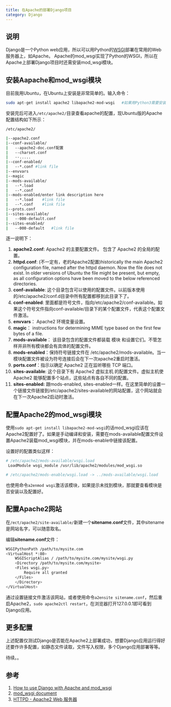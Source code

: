 ```yaml
---
title: 在Apache的部署Django项目
category: Django
---
```


## 说明
Django是一个Python web应用，所以可以用Python的[WSGI](http://wsgi.readthedocs.org/en/latest/)部署在常用的Web服务器上，如Apache。
Apache的mod_wsgi实现了Python的WSGI，所以在Apache上部署Django项目时还需安装mod_wsgi模块。

## 安装Aapache和mod_wsgi模块

目前我用Ubuntu，在Ubuntu上安装是非常简单的。输入命令：

```bash
sudo apt-get install apache2 libapache2-mod-wsgi   #如果用Python3需要安装libapache2-mod-wsgi-py3
```

安装完后可进入`/etc/apache2/`目录查看apache的配置，现Ubuntu版的Apache配置结构如下所示：

```bash
/etc/apache2/

|--apache2.conf
|--conf-available/
|	--apache2-doc.conf配置
|	--charset.conf
|	--.....
|--conf-enabled/
|	--*.conf #link file
|--envvars
|--magic
|--mods-available/
|	--*.load
|	--*.conf
|--mods-enabled/enter link description here
|	--*.load	#link file
|	--*.conf	#link file
|--prots.conf
|--sites-available/
|	--000-default.conf
|--sites-enabled/
|	--000-default	#link file
```

逐一说明下：
1. **apache2.conf**: Apache2 的主要配置文件。 包含了 Apache2 的全局的配置。
2. **httpd.conf**:  (不一定有，老的Apache2配置)historically the main Apache2 configuration file, named after the httpd daemon. Now the file does not exist. In older versions of Ubuntu the file might be present, but empty, as all configuration options have been moved to the below referenced directories.
3. **conf-available**: 这个目录包含可以使用的配置文件。以前版本使用的/etc/apache2/conf.d目录中所有配置都移到此目录下了。
4. **conf-enabled**:  里面都是符号文件，指向/etc/apache2/conf-available。如果这个符号文件指向conf-available/目录下的某个配置文件，代表这个配置文件激活。
5. **envvars**： Apache2 环境变量设置。
6. **magic**： instructions for determining MIME type based on the first few bytes of a file.
7. **mods-available**： 该目录包含的配置文件都装载 模块 和设置它们。不管怎样并非所有模块都会有具体的配置文件。
8. **mods-enabled**：保持符号链接文件在 /etc/apache2/mods-available。当一模块配置文件被设为符号连接后会在下一次apache2重启时激活。
9. **ports.conf**：指示以确定 Apache2 正在监听哪些 TCP 端口。
10. **sites-available**: 这个目录下有 Apache2 虚拟主机 的配置文件。虚拟主机使 Apache2 能够配置多个站点，这些站点有各自不同的配置。
11. **sites-enabled:** 跟mods-enabled, sites-enabled一样。在这里简单的设置一个链接文件链接到/etc/apache2/sites-available的网站配置，这个网站就会在下一次Apache2启动时激活。

## 配置Apache2的mod_wsgi模块

使用`sudo apt-get install libapache2-mod-wsgi`的话mod_wsgi应该在Apache2配置好了。如果是手动编译和安装，需要在mods-available配置文件设置Apache2装载mod_wsgi模块，并在mods-enable中链接该配置。

设置好的配置类似这样：
```bash
# /etc/apache2/mods-available/wsgi.load
 LoadModule wsgi_module /usr/lib/apache2/modules/mod_wsgi.so

# /etc/apache2/mods-enable/wsgi.load -> ../mods-available/wsgi.load

```

也使用命令`a2enmod wsgi`激活该模块，如果提示未找到模块，那就要查看模块是否安装以及配置好。


## 配置Apache2网站

在`/ect/apache2/site-available/`新建一个**sitename.conf**文件，其中sitename是网站名字，可以随意取名。

编辑**sitename.conf**文件：

```bash
WSGIPythonPath /path/to/mysite.com
<VirtualHost *:80>
    WSGIScriptAlias / /path/to/mysite.com/mysite/wsgi.py
    <Directory /path/to/mysite.com/mysite>
    <Files wsgi.py>
        Require all granted
    </Files>
    </Directory>
</VirtualHost>
```

通过设置链接文件激活该网站，或者使用命令`a2ensite sitename.conf`，然后重启Apache2，`sudo apache2ctl restart`，在浏览器打开127.0.0.1即可看到Django应用。

## 更多配置

上述配置仅测试Django是否能在Apache2上部署成功，想要Django应用运行得好还要作许多配置，如静态文件读取，文件写入权限，多个Django应用部署等等。

待续。。

## 参考
1. [How to use Django with Apache and mod_wsgi](https://docs.djangoproject.com/en/1.8/howto/deployment/wsgi/modwsgi/)
2. [mod_wsgi document](http://modwsgi.readthedocs.org/en/develop/index.html)
3. [HTTPD - Apache2 Web 服务器](https://help.ubuntu.com/lts/serverguide/httpd.html)
